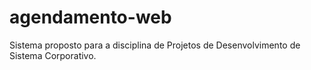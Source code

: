 # agendamento-web
Sistema proposto para a disciplina de Projetos de Desenvolvimento de Sistema Corporativo.
